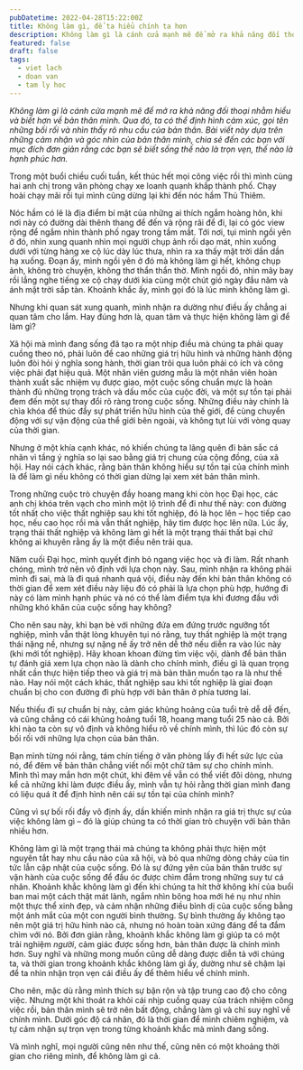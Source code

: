 ```yaml
---
pubDatetime: 2022-04-28T15:22:00Z
title: Không làm gì, để ta hiểu chính ta hơn
description: Không làm gì là cánh cửa mạnh mẽ để mở ra khả năng đối thoại nhằm hiểu và biết hơn về bản thân mình. Qua đó, ta có thể định hình cảm xúc, gọi tên những bối rối và nhìn thấy rõ nhu cầu của bản thân.
featured: false
draft: false
tags:
  - viet lach
  - doan van
  - tam ly hoc
---
```


_Không làm gì là cánh cửa mạnh mẽ để mở ra khả năng đối thoại nhằm hiểu và biết hơn về bản thân mình. Qua đó, ta có thể định hình cảm xúc, gọi tên những bối rối và nhìn thấy rõ nhu cầu của bản thân. Bài viết này dựa trên những cảm nhận và góc nhìn của bản thân mình, chia sẻ đến các bạn với mục đích đơn giản rằng các bạn sẽ biết sống thế nào là trọn vẹn, thế nào là hạnh phúc hơn._

Trong một buổi chiều cuối tuần, kết thúc hết mọi công việc rồi thì mình cùng hai anh chị trong văn phòng chạy xe loanh quanh khắp thành phố. Chạy hoài chạy mãi rồi tụi mình cũng dừng lại khi đến nóc hầm Thủ Thiêm.

Nóc hầm có lẽ là địa điểm bí mật của những ai thích ngắm hoàng hôn, khi nơi này có đường dài thênh thang để đến và rộng rãi để đi, lại có góc view rộng để ngắm nhìn thành phố ngay trong tầm mắt. Tới nơi, tụi mình ngồi yên ở đó, nhìn xung quanh nhìn mọi người chụp ảnh rồi dạo mát, nhìn xuống dưới với từng hàng xe cộ lúc dày lúc thưa, nhìn ra xa thấy mặt trời dần dần hạ xuống. Đoạn ấy, mình ngồi yên ở đó mà không làm gì hết, không chụp ảnh, không trò chuyện, không thơ thẩn thẩn thờ. Mình ngồi đó, nhìn mây bay rồi lắng nghe tiếng xe cộ chạy dưới kia cùng một chút gió ngày đầu năm và ánh mặt trời sắp tàn. Khoảnh khắc ấy, mình gọi đó là lúc mình không làm gì.

Nhưng khi quan sát xung quanh, mình nhận ra dường như điều ấy chẳng ai quan tâm cho lắm. Hay đúng hơn là, quan tâm và thực hiện không làm gì để làm gì?

Xã hội mà mình đang sống đã tạo ra một nhịp điều mà chúng ta phải quay cuồng theo nó, phải luôn đề cao những giá trị hữu hình và những hành động luôn đòi hỏi ý nghĩa song hành, thời gian trôi qua luôn phải có ích và công việc phải đạt hiệu quả. Một nhân viên gương mẫu là một nhân viên hoàn thành xuất sắc nhiệm vụ được giao, một cuộc sống chuẩn mực là hoàn thành đủ những trọng trách và dấu mốc của cuộc đời, và một sự tồn tại phải đem đến một sự thay đổi rõ ràng trong cuộc sống. Những điều này chính là chìa khóa để thúc đẩy sự phát triển hữu hình của thế giới, để cùng chuyển động với sự vận động của thể giới bên ngoài, và không tụt lùi với vòng quay của thời gian.

Nhưng ở một khía cạnh khác, nó khiến chúng ta lãng quên đi bản sắc cá nhân vì tầng ý nghĩa so lại sao bằng giá trị chung của cộng đồng, của xã hội. Hay nói cách khác, rằng bản thân không hiểu sự tồn tại của chính mình là để làm gì nếu không có thời gian dừng lại xem xét bản thân mình.

Trong những cuộc trò chuyện đầy hoang mang khi còn học Đại học, các anh chị khóa trên vạch cho mình một lộ trình để đi như thế này: con đường tốt nhất cho việc thất nghiệp sau khi tốt nghiệp, đó là học lên – học tiếp cao học, nếu cao học rồi mà vẫn thất nghiệp, hãy tìm được học lên nữa. Lúc ấy, trạng thái thất nghiệp và không làm gì hết là một trạng thái thất bại chứ không ai khuyên rằng ấy là một điều nên trải qua.

Năm cuối Đại học, mình quyết định bỏ ngang việc học và đi làm. Rất nhanh chóng, mình trở nên vô định với lựa chọn này. Sau, mình nhận ra không phải mình đi sai, mà là đi quá nhanh quá vội, điều này đến khi bản thân không có thời gian để xem xét điều này liệu đó có phải là lựa chọn phù hợp, hướng đi này có làm mình hạnh phúc và nó có thể làm điểm tựa khi đương đầu với những khó khăn của cuộc sống hay không?

Cho nên sau này, khi bạn bè với những đứa em đứng trước ngưỡng tốt nghiệp, mình vẫn thật lòng khuyên tụi nó rằng, tuy thất nghiệp là một trạng thái nặng nề, nhưng sự nặng nề ấy trở nên dễ thở nếu diễn ra vào lúc này (khi mới tốt nghiệp). Hãy khoan khoan đừng tìm việc vội, dành để bản thân tự đánh giá xem lựa chọn nào là dành cho chính mình, điều gì là quan trọng nhất cần thực hiện tiếp theo và giá trị mà bản thân muốn tạo ra là như thế nào. Hay nói một cách khác, thất nghiệp sau khi tốt nghiệp là giai đoạn chuẩn bị cho con đường đi phù hợp với bản thân ở phía tương lai.

Nếu thiếu đi sự chuẩn bị này, cảm giác khủng hoảng của tuổi trẻ dễ dễ đến, và cũng chẳng có cái khủng hoảng tuổi 18, hoang mang tuổi 25 nào cả. Bởi khi nào ta còn sự vô định và không hiểu rõ về chính mình, thì lúc đó còn sự bối rối với những lựa chọn của bản thân.

Bạn mình từng nói rằng, tám chín tiếng ở văn phòng lấy đi hết sức lực của nó, để đêm về bản thân chẳng viết nổi một chữ tâm sự cho chính mình. Mình thì may mắn hơn một chút, khi đêm về vẫn có thể viết đôi dòng, nhưng kể cả những khi làm được điều ấy, mình vẫn tự hỏi rằng thời gian mình đang có liệu quá ít để định hình nên cái sự tồn tại của chính mình?

Cũng vì sự bối rối đầy vô định ấy, dần khiến mình nhận ra giá trị thực sự của việc không làm gì – đó là giúp chúng ta có thời gian trò chuyện với bản thân nhiều hơn.

Không làm gì là một trạng thái mà chúng ta không phải thực hiện một nguyên tắt hay nhu cầu nào của xã hội, và bỏ qua những dòng chảy của tin tức lẫn cập nhật của cuộc sống. Đó là sự đứng yên của bản thân trước sự vận hành của cuộc sống để đầu óc được chìm đắm trong những suy tư cá nhân. Khoảnh khắc không làm gì đến khi chúng ta hít thở không khí của buổi ban mai một cách thật mát lành, ngắm nhìn bông hoa mới hé nụ như nhìn một thực thể xinh đẹp, và cảm nhận những điều bình dị của cuộc sống bằng một ánh mắt của một con người bình thường. Sự bình thường ấy không tạo nên một giá trị hữu hình nào cả, nhưng nó hoàn toàn xứng đáng để ta đắm chìm với nó. Bởi đơn giản rằng, khoảnh khắc không làm gì giúp ta có một trải nghiệm _người_, cảm giác được sống hơn, bản thân được là chính mình hơn. Suy nghĩ và những mong muốn cũng dễ dàng được diễn tả với chúng ta, và thời gian trong khoảnh khắc không làm gì ấy, dường như sẽ chậm lại để ta nhìn nhận trọn vẹn cái điều ấy để thêm hiểu về chính mình.

Cho nên, mặc dù rằng mình thích sự bận rộn và tập trung cao độ cho công việc. Nhưng một khi thoát ra khỏi cái nhịp cuồng quay của trách nhiệm công việc rồi, bản thân mình sẽ trở nên bất động, chẳng làm gì và chỉ suy nghĩ về chính mình. Dưới góc độ cá nhân, đó là thời gian để mình chiêm nghiệm, và tự cảm nhận sự trọn vẹn trong từng khoảnh khắc mà mình đang sống.

Và mình nghĩ, mọi người cũng nên như thế, cũng nên có một khoảng thời gian cho riêng mình, để không làm gì cả.